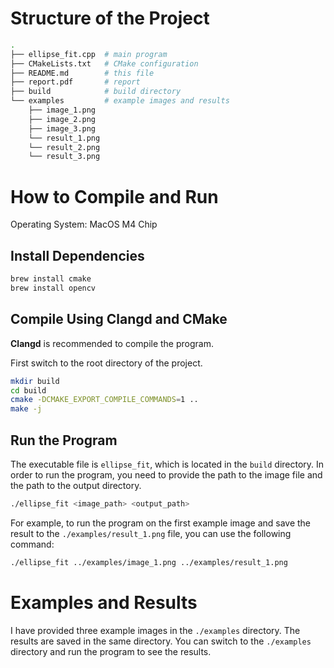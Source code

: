 # Structure of the Project

```bash
.
├── ellipse_fit.cpp  # main program
├── CMakeLists.txt   # CMake configuration
├── README.md        # this file
├── report.pdf       # report
├── build            # build directory
└── examples         # example images and results
    ├── image_1.png
    ├── image_2.png
    ├── image_3.png
    └── result_1.png
    └── result_2.png
    └── result_3.png
```

# How to Compile and Run

Operating System: MacOS M4 Chip

## Install Dependencies

```bash
brew install cmake
brew install opencv
```

## Compile Using Clangd and CMake

**Clangd** is recommended to compile the program.

First switch to the root directory of the project.

```bash
mkdir build
cd build
cmake -DCMAKE_EXPORT_COMPILE_COMMANDS=1 ..
make -j
```

## Run the Program

The executable file is `ellipse_fit`, which is located in the `build` directory. In order to run the program, you need to provide the path to the image file and the path to the output directory.

```bash
./ellipse_fit <image_path> <output_path>
```

For example, to run the program on the first example image and save the result to the `./examples/result_1.png` file, you can use the following command:

```bash
./ellipse_fit ../examples/image_1.png ../examples/result_1.png
```

# Examples and Results

I have provided three example images in the `./examples` directory. The results are saved in the same directory. You can switch to the `./examples` directory and run the program to see the results.